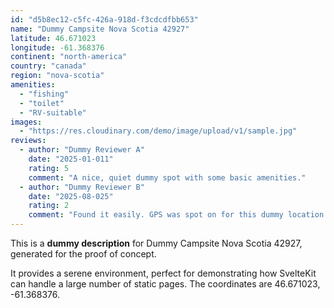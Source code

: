 ```yaml
---
id: "d5b8ec12-c5fc-426a-918d-f3cdcdfbb653"
name: "Dummy Campsite Nova Scotia 42927"
latitude: 46.671023
longitude: -61.368376
continent: "north-america"
country: "canada"
region: "nova-scotia"
amenities:
  - "fishing"
  - "toilet"
  - "RV-suitable"
images:
  - "https://res.cloudinary.com/demo/image/upload/v1/sample.jpg"
reviews:
  - author: "Dummy Reviewer A"
    date: "2025-01-011"
    rating: 5
    comment: "A nice, quiet dummy spot with some basic amenities."
  - author: "Dummy Reviewer B"
    date: "2025-08-025"
    rating: 2
    comment: "Found it easily. GPS was spot on for this dummy location."
---
```


This is a **dummy description** for Dummy Campsite Nova Scotia 42927, generated for the proof of concept.

It provides a serene environment, perfect for demonstrating how SvelteKit can handle a large number of static pages. The coordinates are 46.671023, -61.368376.
